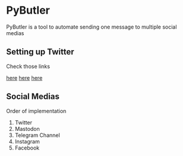 # PyButler

PyButler is a tool to automate sending one message to multiple social medias

## Setting up Twitter

Check those links

[here](https://tweepy.readthedocs.io/en/v3.5.0/getting_started.html)
[here](https://apps.twitter.com)
[here](https://developer.twitter.com/en/docs/basics/.../access-tokens.html)

## Social Medias

Order of implementation

1. Twitter
2. Mastodon
3. Telegram Channel
3. Instagram
4. Facebook
